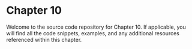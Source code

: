# Chapter 10

Welcome to the source code repository for Chapter 10. If applicable, you will find all the code snippets, examples, and any additional resources referenced within this chapter.
